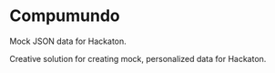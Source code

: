# Compumundo
Mock JSON data for Hackaton.

Creative solution for creating mock, personalized data for Hackaton.
